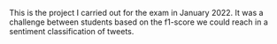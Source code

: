 This is the project I carried out for the exam in January 2022. It was a challenge between students based on the f1-score we could reach in a sentiment classification of tweets.
